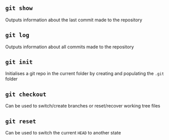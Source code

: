 ## `git show`

Outputs information about the last commit made to the repository

## `git log`

Outputs information about all commits made to the repository

## `git init`

Initialises a git repo in the current folder by creating and populating the `.git` folder

## `git checkout`

Can be used to switch/create branches or reset/recover working tree files

## `git reset`

Can be used to switch the current `HEAD` to another state
